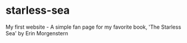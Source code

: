 # starless-sea
My first website - A simple fan page for my favorite book, 'The Starless Sea' by Erin Morgenstern 
